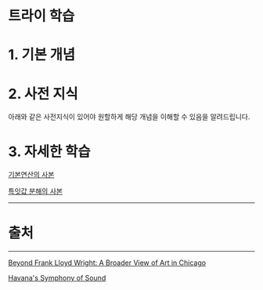 # 트라이 학습

# 1. 기본 개념

# 2. 사전 지식

아래와 같은 사전지식이 있어야 원할하게 해당 개념을 이해할 수 있음을 알려드립니다.

# 3. 자세한 학습

[기본연산의 사본](%E1%84%90%E1%85%B3%E1%84%85%E1%85%A1%E1%84%8B%E1%85%B5%20%E1%84%92%E1%85%A1%E1%86%A8%E1%84%89%E1%85%B3%E1%86%B8%20be90d19790cc4f49bb173bac783c1e2f/%E1%84%80%E1%85%B5%E1%84%87%E1%85%A9%E1%86%AB%E1%84%8B%E1%85%A7%E1%86%AB%E1%84%89%E1%85%A1%E1%86%AB%E1%84%8B%E1%85%B4%20%E1%84%89%E1%85%A1%E1%84%87%E1%85%A9%E1%86%AB%20cefbd1cd92bf4f0492c58109c1b304e2.md)

[특잇값 분해의 사본](%E1%84%90%E1%85%B3%E1%84%85%E1%85%A1%E1%84%8B%E1%85%B5%20%E1%84%92%E1%85%A1%E1%86%A8%E1%84%89%E1%85%B3%E1%86%B8%20be90d19790cc4f49bb173bac783c1e2f/%E1%84%90%E1%85%B3%E1%86%A8%E1%84%8B%E1%85%B5%E1%86%BA%E1%84%80%E1%85%A1%E1%86%B9%20%E1%84%87%E1%85%AE%E1%86%AB%E1%84%92%E1%85%A2%E1%84%8B%E1%85%B4%20%E1%84%89%E1%85%A1%E1%84%87%E1%85%A9%E1%86%AB%20d7fa7dfc76bb4544b5584cd51e19f4bf.md)

---

# 출처

---

[Beyond Frank Lloyd Wright: A Broader View of Art in Chicago](https://www.nytimes.com/2018/03/08/arts/chicago-museums-art.html?rref=collection%2Fsectioncollection%2Ftravel)

[Havana's Symphony of Sound](https://www.nytimes.com/2018/03/12/travel/havana-cuba.html?rref=collection%2Fsectioncollection%2Ftravel)